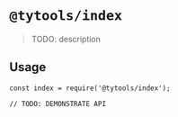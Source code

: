 # `@tytools/index`

> TODO: description

## Usage

```
const index = require('@tytools/index');

// TODO: DEMONSTRATE API
```
